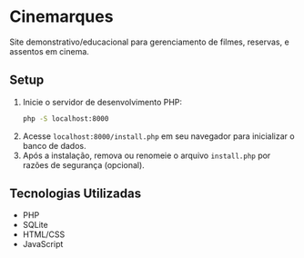 # Cinemarques
Site demonstrativo/educacional para gerenciamento de filmes, reservas, e assentos em cinema.

## Setup
1. Inicie o servidor de desenvolvimento PHP:
    ```bash
    php -S localhost:8000
    ```
2. Acesse ```localhost:8000/install.php``` em seu navegador para inicializar o banco de dados.
3. Após a instalação, remova ou renomeie o arquivo `install.php` por razões de segurança (opcional).

## Tecnologias Utilizadas
- PHP
- SQLite
- HTML/CSS
- JavaScript